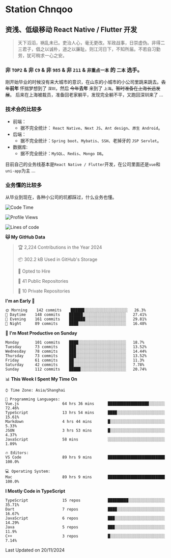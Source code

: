 # Station Chnqoo

## 资浅、低级移动 React Native / Flutter 开发

> 天下滔滔，祸乱未已。吏治人心，毫无更改。军政战事，日崇虚伪。非得二三君子，倡之以诚朴，道之以廉耻。则江河日下，不知所届。不若自习勤劳，犹可稍求一心之安。

### 非 `TOP2` & 非 `C9` & 非 `985` & 非 `211` & `非重点一本` 的 `二本` 选手。

刚开始毕业的时候没有来大城市的意识，在山东的小城市的小公司里跳来跳去。~~去年~~**前年** 怀揣梦想到了 `深圳`，然后 ~~今年~~**去年** 来到了 `上海`。~~暂时准备在上海长远发展~~。
后来在上海被裁员，准备回老家躺平，发现完全躺不平，又跑回深圳来了 ...

### 技术会的比较多

- 前端：
  - 据不完全统计： `React Native`、`Next JS`、`Ant design`、`原生 Android`。
- 后端：
  - 据不完全统计：`Spring boot`、`Mybatis`、`SSH`、老掉牙的 `JSP Servlet`。
- 数据库:
  - 据不完全统计：`MySQL`、`Redis`、`Mongo DB`。

目前自己的业务线基本是`React Native / Flutter`开发，在公司里面还是`vue`和`uni-app`为主 ...

### 业务懂的比较多

从毕业到现在，各种小公司的坑都踩过，什么业务也懂。

<!--START_SECTION:waka-->
![Code Time](http://img.shields.io/badge/Code%20Time-6%2C631%20hrs%2032%20mins-blue)

![Profile Views](http://img.shields.io/badge/Profile%20Views-0-blue)

![Lines of code](https://img.shields.io/badge/From%20Hello%20World%20I%27ve%20Written-499%20Thousand%20lines%20of%20code-blue)

**🐱 My GitHub Data** 

> 🏆 2,224 Contributions in the Year 2024
 > 
> 📦 302.2 kB Used in GitHub's Storage 
 > 
> 💼 Opted to Hire
 > 
> 📜 41 Public Repositories 
 > 
> 🔑 10 Private Repositories  
 > 
**I'm an Early 🐤** 

```text
🌞 Morning    142 commits    ██████░░░░░░░░░░░░░░░░░░░   26.3% 
🌆 Daytime    148 commits    ██████░░░░░░░░░░░░░░░░░░░   27.41% 
🌃 Evening    161 commits    ███████░░░░░░░░░░░░░░░░░░   29.81% 
🌙 Night      89 commits     ████░░░░░░░░░░░░░░░░░░░░░   16.48%

```
📅 **I'm Most Productive on Sunday** 

```text
Monday       101 commits    ████░░░░░░░░░░░░░░░░░░░░░   18.7% 
Tuesday      73 commits     ███░░░░░░░░░░░░░░░░░░░░░░   13.52% 
Wednesday    78 commits     ███░░░░░░░░░░░░░░░░░░░░░░   14.44% 
Thursday     73 commits     ███░░░░░░░░░░░░░░░░░░░░░░   13.52% 
Friday       61 commits     ██░░░░░░░░░░░░░░░░░░░░░░░   11.3% 
Saturday     42 commits     ██░░░░░░░░░░░░░░░░░░░░░░░   7.78% 
Sunday       112 commits    █████░░░░░░░░░░░░░░░░░░░░   20.74%

```


📊 **This Week I Spent My Time On** 

```text
⌚︎ Time Zone: Asia/Shanghai

💬 Programming Languages: 
Vue.js                   64 hrs 36 mins      ██████████████████░░░░░░░   72.46% 
TypeScript               13 hrs 54 mins      ████░░░░░░░░░░░░░░░░░░░░░   15.61% 
Markdown                 4 hrs 44 mins       █░░░░░░░░░░░░░░░░░░░░░░░░   5.33% 
JSON                     3 hrs 53 mins       █░░░░░░░░░░░░░░░░░░░░░░░░   4.37% 
JavaScript               58 mins             ░░░░░░░░░░░░░░░░░░░░░░░░░   1.09%

🔥 Editors: 
VS Code                  89 hrs 9 mins       █████████████████████████   100.0%

💻 Operating System: 
Mac                      89 hrs 9 mins       █████████████████████████   100.0%

```

**I Mostly Code in TypeScript** 

```text
TypeScript               15 repos            █████████░░░░░░░░░░░░░░░░   35.71% 
Dart                     7 repos             ████░░░░░░░░░░░░░░░░░░░░░   16.67% 
JavaScript               6 repos             ███░░░░░░░░░░░░░░░░░░░░░░   14.29% 
Java                     5 repos             ███░░░░░░░░░░░░░░░░░░░░░░   11.9% 
C++                      3 repos             █░░░░░░░░░░░░░░░░░░░░░░░░   7.14%

```



 Last Updated on 20/11/2024
<!--END_SECTION:waka-->

<!---
ChenqiaoStation/ChenqiaoStation is a ✨ special ✨ repository because its `README.md` (this file) appears on your GitHub profile.
You can click the Preview link to take a look at your changes.
--->
